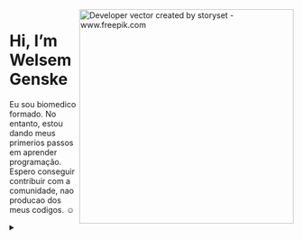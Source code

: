 <img align="right" alt="Developer vector created by storyset - www.freepik.com" height="380" src="https://img.freepik.com/free-vector/coding-concept-illustration_114360-1155.jpg?w=740&t=st=1702177976~exp=1702178576~hmac=ccb3c315ed6de2ae661e5da17a00598f748acdd5a283ba5b0cb4f288705f7007">


  # Hi, I’m Welsem Genske
Eu sou biomedico formado. No entanto, estou dando meus primerios passos em aprender programação.     
Espero conseguir contribuir com a comunidade, nao producao dos meus codigos. :relaxed:
  </h1>
  


<details align="left">
  <summary></summary> 

 
  - Developer vector created by <a href="https://www.freepik.com/vectors/developer">storyset - www.freepik.com</a> (edited by author)

1[Imagem Legal](https://www.freepik.com/free-vector/coding-concept-illustration_6572420.htm#query=developer&position=43&from_view=keyword&track=sph)
